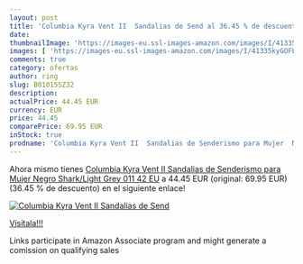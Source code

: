 ```yaml
---
layout: post
title: 'Columbia Kyra Vent II  Sandalias de Send al 36.45 % de descuento'
date: 
thumbnailImage: 'https://images-eu.ssl-images-amazon.com/images/I/41335kyGOFL._SL200_.jpg'
images: [ 'https://images-eu.ssl-images-amazon.com/images/I/41335kyGOFL._SL200_.jpg' ]
comments: true
category: ofertas
author: ring
slug: B01015SZ32
description:
actualPrice: 44.45 EUR
currency: EUR
price: 44.45
comparePrice: 69.95 EUR
inStock: true
prodname: 'Columbia Kyra Vent II  Sandalias de Senderismo para Mujer  Negro  Shark/Light Grey 011   42 EU'
---
```


Ahora mismo tienes [Columbia Kyra Vent II  Sandalias de Senderismo para Mujer  Negro  Shark/Light Grey 011   42 EU](https://www.amazon.es/dp/B01015SZ32/?tag=tolees-21) a 44.45 EUR (original: 69.95 EUR) (36.45 %  de descuento) en el siguiente enlace!

[![Columbia Kyra Vent II  Sandalias de Send](https://images-eu.ssl-images-amazon.com/images/I/41335kyGOFL._SL200_.jpg)](https://www.amazon.es/dp/B01015SZ32/?tag=tolees-21)

[Visítala!!!](https://www.amazon.es/dp/B01015SZ32/?tag=tolees-21)

Links participate in Amazon Associate program and might generate a comission on qualifying sales
